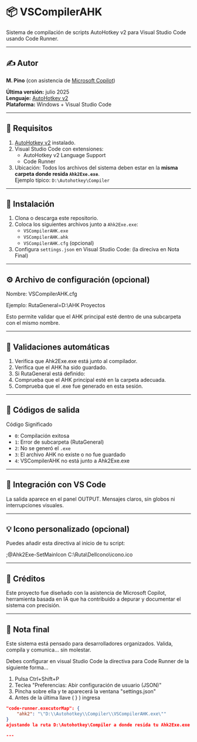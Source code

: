 # 📦 VSCompilerAHK

Sistema de compilación de scripts AutoHotkey v2 para Visual Studio Code usando Code Runner.

---

## ✍️ Autor

**M. Pino** (con asistencia de [Microsoft Copilot](https://copilot.microsoft.com))

**Última versión:** julio 2025  
**Lenguaje:** [AutoHotkey v2](https://www.autohotkey.com/)  
**Plataforma:** Windows + Visual Studio Code  

---

## 🔧 Requisitos

1. [AutoHotkey v2](https://www.autohotkey.com/) instalado.
2. Visual Studio Code con extensiones:
   - AutoHotkey v2 Language Support
   - Code Runner
3. Ubicación:
   Todos los archivos del sistema deben estar en la **misma carpeta donde resida `Ahk2Exe.exe`**.  
   Ejemplo típico: `D:\Autohotkey\Compiler`

---

## 📌 Instalación

1. Clona o descarga este repositorio.
2. Coloca los siguientes archivos junto a `Ahk2Exe.exe`:
   - `VSCompilerAHK.exe`
   - `VSCompilerAHK.ahk`
   - `VSCompilerAHK.cfg` (opcional)
3. Configura `settings.json` en Visual Studio Code: (la direciva en Nota Final)

---

## ⚙️ Archivo de configuración (opcional)

Nombre: VSCompilerAHK.cfg

Ejemplo: RutaGeneral=D:\AHK Proyectos

Esto permite validar que el AHK principal esté dentro de una subcarpeta con el mismo nombre.

---

## 🧪 Validaciones automáticas

1. Verifica que Ahk2Exe.exe está junto al compilador.
2. Verifica que el AHK ha sido guardado.
3. Si RutaGeneral está definido:
4. Comprueba que el AHK principal esté en la carpeta adecuada.
5. Comprueba que el .exe fue generado en esta sesión.

---

## 🚦 Códigos de salida

Código	Significado
- `0`: Compilación exitosa  
- `1`: Error de subcarpeta (RutaGeneral)  
- `2`: No se generó el `.exe`  
- `3`: El archivo AHK no existe o no fue guardado  
- `4`: VSCompilerAHK no está junto a Ahk2Exe.exe

---

## 🧭 Integración con VS Code

La salida aparece en el panel OUTPUT.
Mensajes claros, sin globos ni interrupciones visuales.

---

## 💡 Icono personalizado (opcional)

Puedes añadir esta directiva al inicio de tu script:

;@Ahk2Exe-SetMainIcon C:\Ruta\DelIcono\icono.ico

---

## 🤝 Créditos

Este proyecto fue diseñado con la asistencia de Microsoft Copilot, herramienta basada en IA que ha contribuido a depurar y documentar el sistema con precisión.

---

## 🎯 Nota final

Este sistema está pensado para desarrolladores organizados. Valida, compila y comunica... sin molestar.

Debes configurar en visual Studio Code la directiva para Code Runner de la siguiente forma...

1. Pulsa Ctrl+Shift+P
2. Teclea "Preferencias: Abir configuración de usuario (JSON)"
3. Pincha sobre ella y te aparecerá la ventana "settings.json"
4. Antes de la última llave ( } ) ingresa
```json
"code-runner.executorMap": {
	"ahk2": "\"D:\\Autohotkey\\Compiler\\VSCompilerAHK.exe\""
}
ajustando la ruta D:\Autohotkey\Compiler a donde resida tu Ahk2Exe.exe

---